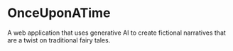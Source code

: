 # OnceUponATime
A web application that uses generative AI to create fictional narratives that are a twist on traditional fairy tales.
